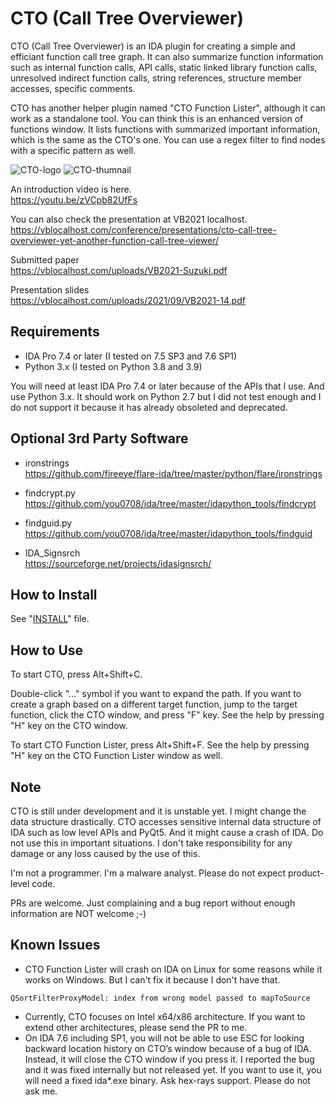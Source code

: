 # CTO (Call Tree Overviewer)

CTO (Call Tree Overviewer) is an IDA plugin for creating a simple and efficiant function call tree graph. It can also summarize function information such as internal function calls, API calls, static linked library function calls, unresolved indirect function calls, string references, structure member accesses, specific comments.

CTO has another helper plugin named "CTO Function Lister", although it can work as a standalone tool. You can think this is an enhanced version of functions window. It lists functions with summarized important information, which is the same as the CTO's one. You can use a regex filter to find nodes with a specific pattern as well.

![CTO-logo](/logo/CTO-Logo-Body.png)
![CTO-thumnail](/image/cto_thumbnail.png)

An introduction video is here.  
https://youtu.be/zVCpb82UfFs

You can also check the presentation at VB2021 localhost.  
https://vblocalhost.com/conference/presentations/cto-call-tree-overviewer-yet-another-function-call-tree-viewer/

Submitted paper  
https://vblocalhost.com/uploads/VB2021-Suzuki.pdf

Presentation slides  
https://vblocalhost.com/uploads/2021/09/VB2021-14.pdf

## Requirements
- IDA Pro 7.4 or later (I tested on 7.5 SP3 and 7.6 SP1)
- Python 3.x (I tested on Python 3.8 and 3.9)

You will need at least IDA Pro 7.4 or later because of the APIs that I use.
And use Python 3.x. It should work on Python 2.7 but I did not test enough and I do not support it because it has already obsoleted and deprecated.

## Optional 3rd Party Software
- ironstrings  
  https://github.com/fireeye/flare-ida/tree/master/python/flare/ironstrings

- findcrypt.py  
  https://github.com/you0708/ida/tree/master/idapython_tools/findcrypt

- findguid.py  
  https://github.com/you0708/ida/tree/master/idapython_tools/findguid

- IDA_Signsrch  
  https://sourceforge.net/projects/idasignsrch/

## How to Install
See "[INSTALL](/INSTALL)" file.

## How to Use
To start CTO, press Alt+Shift+C.


Double-click "..." symbol if you want to expand the path.
If you want to create a graph based on a different target function, jump to the target function, click the CTO window, and press "F" key.
See the help by pressing "H" key on the CTO window.

To start CTO Function Lister, press Alt+Shift+F. See the help by pressing "H" key on the CTO Function Lister window as well.

## Note
CTO is still under development and it is unstable yet. I might change the data structure drastically.
CTO accesses sensitive internal data structure of IDA such as low level APIs and PyQt5. And it might cause a crash of IDA.
Do not use this in important situations. I don't take responsibility for any damage or any loss caused by the use of this.

I'm not a programmer. I'm a malware analyst. Please do not expect product-level code.

PRs are welcome. Just complaining and a bug report without enough information are NOT welcome ;-)

## Known Issues
- CTO Function Lister will crash on IDA on Linux for some reasons while it works on Windows. But I can't fix it because I don't have that.
```
QSortFilterProxyModel: index from wrong model passed to mapToSource
```
- Currently, CTO focuses on Intel x64/x86 architecture. If you want to extend other architectures, please send the PR to me.
- On IDA 7.6 including SP1, you will not be able to use ESC for looking backward location history on CTO’s window because of a bug of IDA. Instead, it will close the CTO window if you press it. I reported the bug and it was fixed internally but not released yet. If you want to use it, you will need a fixed ida*.exe binary. Ask hex-rays support. Please do not ask me.
